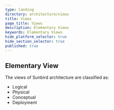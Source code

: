```yaml
---
type: landing
directory: architecture/views
title: Views
page_title: Views
description: Elementary Views
keywords: Elementary Views
hide_platform_selector: true
hide_section_selector: true
published: true
---
```


## Elementary View

The views of Sunbird architecture are classified as: 
- Logical
- Physical
- Conceptual
- Deployment
